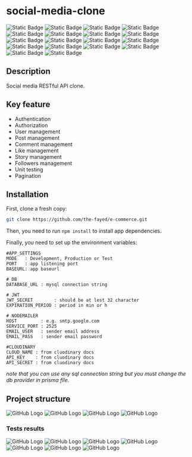 # social-media-clone

![Static Badge](https://img.shields.io/badge/Language-TypeScript-blue)
![Static Badge](https://img.shields.io/badge/18.13.0-Node.Js-green)
![Static Badge](https://img.shields.io/badge/4.18.2-Express.Js-blue)
![Static Badge](https://img.shields.io/badge/DB-PostgreSQL-blue)
![Static Badge](https://img.shields.io/badge/5.3.1-prisma-blue)
![Static Badge](https://img.shields.io/badge/1.41.0-cloudinary-blue)
![Static Badge](https://img.shields.io/badge/29.7.0-jest-red)
![Static Badge](https://img.shields.io/badge/3.0.1-nodemon-red)
![Static Badge](https://img.shields.io/badge/2.8.5-cors-red)
![Static Badge](https://img.shields.io/badge/1.7.4-compression-red)
![Static Badge](https://img.shields.io/badge/16.3.1-dotenv-red)
![Static Badge](https://img.shields.io/badge/7.0.1-express--validator-red)
![Static Badge](https://img.shields.io/badge/1.2.0-express--async--handler-red)
![Static Badge](https://img.shields.io/badge/5.1.0-bcrypt-red)
![Static Badge](https://img.shields.io/badge/9.0.1-jsonwebtoken-red)
![Static Badge](https://img.shields.io/badge/6.9.4-nodemailer-red)
![Static Badge](https://img.shields.io/badge/1.10.0-morgan-red)
![Static Badge](https://img.shields.io/badge/1.4.5--lts.1-multer-red)

## Description

Social media RESTful API clone.

## Key feature

- Authentication
- Authorization
- User management
- Post management
- Comment management
- Like management
- Story management
- Followers management
- Unit testing
- Pagination

## Installation

First, clone a fresh copy:

```Bash
git clone https://github.com/the-fayed/e-commerce.git
```

Then, you need to run `npm install` to install app dependencies.

Finally, you need to set up the environment variables:

```env
#APP_SETTINGS
MODE   : Development, Production or Test
PORT   : app listening port
BASEURL: app baseurl

# DB
DATABASE_URL : mysql connection string

# JWT
JWT_SECRET        : should be at lest 32 character
EXPIRATION_PERIOD : period in min or h

# NODEMAILER
HOST         : e.g. smtp.google.com
SERVICE_PORT : 2525
EMAIL_USER   : sender email address
EMAIL_PASS   : sender email password

#CLOUDINARY
CLOUD_NAME : from cluodinary docs
API_KEY    : from cluodinary docs
API_SECRET : from cluodinary docs
```

_note that you can use any sql connection string but you must change the db provider in prisma file._

## Project structure

![GitHub Logo](/readme_images/app_structure.png)
![GitHub Logo](/readme_images/app_structure_2.png)
![GitHub Logo](/readme_images/app_structure_3.png)
![GitHub Logo](/readme_images/app_structure_4.png)

### Tests results

![GitHub Logo](/readme_images/auth_tests.png)
![GitHub Logo](/readme_images/user_tests.png)
![GitHub Logo](/readme_images/relationship_tests.png)
![GitHub Logo](/readme_images/post_tests.png)
![GitHub Logo](/readme_images/comment_tests.png)
![GitHub Logo](/readme_images/like_tests.png)
![GitHub Logo](/readme_images/story_tests.png)
